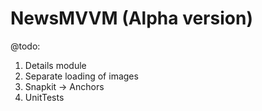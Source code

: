 # NewsMVVM (Alpha version)

@todo:
1) Details module
2) Separate loading of images
3) Snapkit -> Anchors
4) UnitTests
